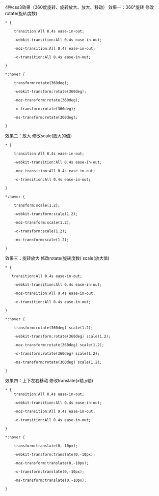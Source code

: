 4种css3效果（360度旋转、旋转放大、放大、移动）
效果一：360°旋转 修改rotate(旋转度数)  

	
	* {
	
	    transition:All 0.4s ease-in-out;
	
	    -webkit-transition:All 0.4s ease-in-out;
	
	    -moz-transition:All 0.4s ease-in-out;
	
	    -o-transition:All 0.4s ease-in-out;
	
	}

	*:hover {
	
	    transform:rotate(360deg);
	
	    -webkit-transform:rotate(360deg);
	
	    -moz-transform:rotate(360deg);
	
	    -o-transform:rotate(360deg);
	
	    -ms-transform:rotate(360deg);
	
	}
效果二：放大 修改scale(放大的值)    


	* {
	
	    transition:All 0.4s ease-in-out;
	
	    -webkit-transition:All 0.4s ease-in-out;
	
	    -moz-transition:All 0.4s ease-in-out;
	
	    -o-transition:All 0.4s ease-in-out;
	
	}
	
	*:hover {
	
	    transform:scale(1.2);
	
	    -webkit-transform:scale(1.2);
	
	    -moz-transform:scale(1.2);
	
	    -o-transform:scale(1.2);
	
	    -ms-transform:scale(1.2);
	
	}
效果三：旋转放大 修改rotate(旋转度数) scale(放大值)    

	* {
	
	   transition:All 0.4s ease-in-out;
	
	    -webkit-transition:All 0.4s ease-in-out;
	
	    -moz-transition:All 0.4s ease-in-out;
	
	    -o-transition:All 0.4s ease-in-out;
	
	}
	
	*:hover {
	
	    transform:rotate(360deg) scale(1.2);
	
	    -webkit-transform:rotate(360deg) scale(1.2);
	
	    -moz-transform:rotate(360deg) scale(1.2);
	
	    -o-transform:rotate(360deg) scale(1.2);
	
	    -ms-transform:rotate(360deg) scale(1.2);
	
	}
效果四：上下左右移动 修改translate(x轴,y轴)     
	
	
	* {
	    transition:All 0.4s ease-in-out;
	
	    -webkit-transition:All 0.4s ease-in-out;
	
	    -moz-transition:All 0.4s ease-in-out;
	
	    -o-transition:All 0.4s ease-in-out;
	
	}
	
	*:hover {
	
	    transform:translate(0,-10px);
	
	    -webkit-transform:translate(0,-10px);
	
	    -moz-transform:translate(0,-10px);
	
	    -o-transform:translate(0,-10px);
	
	    -ms-transform:translate(0,-10px);
	
	}
